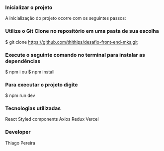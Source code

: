### Inicializar o projeto
A inicialização do projeto ocorre com os seguintes passos:

### Utilize o Git Clone no repositório em uma pasta de sua escolha
$ git clone https://github.com/thithips/desafio-front-end-mks.git

### Execute o seguinte comando no terminal para instalar as dependências
$ npm i
ou
$ npm install

### Para executar o projeto digite
$ npm run dev

### Tecnologias utilizadas
React
Styled components
Axios
Redux
Vercel

### Developer 
Thiago Pereira  
